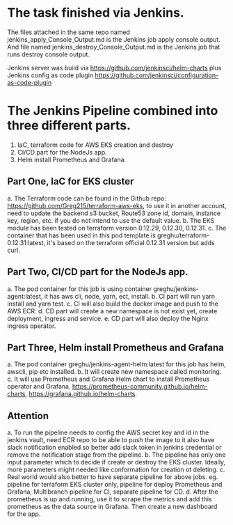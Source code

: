 # The task finished via Jenkins. 

The files attached in the same repo named jenkins_apply_Console_Output.md is the Jenkins job apply console output. And file named jenkins_destroy_Console_Output.md is the Jenkins job that runs destroy console output. 

Jenkins server was build via https://github.com/jenkinsci/helm-charts plus Jenkins config as code plugin https://github.com/jenkinsci/configuration-as-code-plugin

# The Jenkins Pipeline combined into three different parts.
1. IaC, terraform code for AWS EKS creation and destroy
2. CI/CD part for the NodeJs app.
3. Helm install Prometheus and Grafana.

## Part One, IaC for EKS cluster
a. The Terraform code can be found in the Github repo: https://github.com/Greg215/terraform-aws-eks, to use it in another account, need to update the backend s3 bucket, Route53 zone id, domain, instance key, region, etc. if you do not intend to use the default value.
b. The EKS module has been tested on terraform version 0.12.29, 0.12.30, 0.12.31.
c. The container that has been used in this pod template is greghu/terraform-0.12.31:latest, it's based on the terraform official 0.12.31 version but adds curl.

## Part Two, CI/CD part for the NodeJs app.
a. The pod container for this job is using container greghu/jenkins-agent:latest, it has aws cli, node, yarn, ect, install.
b. CI part will run yarn install and yarn test.
c. CI will also build the docker image and push to the AWS ECR.
d. CD part will create a new namespace is not exist yet, create deployment, ingress and service.
e. CD part will also deploy the Nginx ingress operator.

## Part Three, Helm install Prometheus and Grafana
a. The pod container greghu/jenkins-agent-helm:latest for this job has helm, awscli, pip etc installed.
b. It will create new namespace called monitoring.
c. It will use Prometheus and Grafana Helm chart to install Prometheus operator and Grafana. https://prometheus-community.github.io/helm-charts, https://grafana.github.io/helm-charts.


## Attention
a. To run the pipeline needs to config the AWS secret key and id in the jenkins vault, need ECR repo to be able to push the image to it also have slack notification enabled so better add slack token in jenkins credential or remove the notification stage from the pipeline.
b. The pipeline has only one input parameter which to decide if create or destroy the EKS cluster. Ideally, more parameters might needed like conformation for creation ot deleting. 
c. Real world would also better to have separate pipeline for above jobs. eg. pipeline for terraform EKS cluster only, pipeline for deploy Prometheus and Grafana, Multibranch pipeline for CI, separate pipeline for CD.
d. After the prometheus is up and running, use it to scrape the metrics and add this prometheus as the data source in Grafana. Then create a new dashboard for the app.